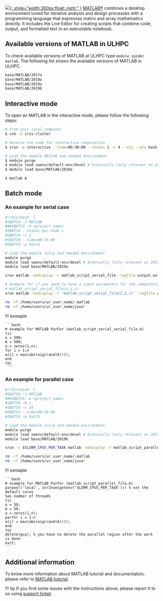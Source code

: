 [![](https://pbs.twimg.com/profile_images/1041686882915155968/qw90wxxo.jpg){: style="width:300px;float: right;" }](https://nl.mathworks.com/)
[MATLAB®](https://nl.mathworks.com/products/matlab.html) combines
a desktop environment tuned for iterative analysis and design processes
with a programming language that expresses matrix and array mathematics directly.
It includes the Live Editor for creating scripts that combine code, output,
and formatted text in an executable notebook.


## Available versions of MATLAB in ULHPC
To check available versions of MATLAB at ULHPC type `module spider matlab`.
The following list shows the available versions of MATLAB in ULHPC. 
```bash
base/MATLAB/2017a
base/MATLAB/2018a
base/MATLAB/2019a
base/MATLAB/2019b
```

## Interactive mode
To open an MATLAB in the interactive mode, please follow the following steps:

```bash
# From your local computer
$ ssh -X iris-cluster

# Reserve the node for interactive computation
$ srun -p interactive --time=00:30:00 --ntasks 1 -c 4 --x11 --pty bash -i # OR si --x11 [...]

# Load the module MATLAB and needed environment
$ module purge
$ module load swenv/default-env/devel # Eventually (only relevant on 2019a software environment) 
$ module load base/MATLAB/2019a

$ matlab &
```

## Batch mode
### An example for serial case

```bash
#!/bin/bash -l
#SBATCH -J MATLAB
###SBATCH -A <project_name>
#SBATCH --ntasks-per-node 1
#SBATCH -c 1
#SBATCH --time=00:15:00
#SBATCH -p batch

# Load the module Julia and needed environment
module purge
module load swenv/default-env/devel # Eventually (only relevant on 2019a software environment) 
module load base/MATLAB/2019a

srun matlab -nodisplay -r matlab_script_serial_file -logfile output.out

# example for if you need to have a input parameters for the computations
# matlab_script_serial_file(x,y,z)
srun matlab -nodisplay -r 'matlab_script_serial_file(2,2,1)' -logfile output.out

rm -rf /home/users/ur_user_name/.matlab
rm -rf /home/users/ur_user_name/java*
```

!!! exmaple

    ```bash
    # example for MATLAB ParFor (matlab_script_serial_serial_file.m)
    tic
    n = 500;
    A = 500;
    a = zeros(1,n);
    for i = 1:n
    a(i) = max(abs(eig(rand(A))));
    end
    toc  
     ```

### An example for parallel case

```bash
#!/bin/bash -l
#SBATCH -J MATLAB
###SBATCH -A <project_name>
#SBATCH -N 1
#SBATCH -c 28
#SBATCH --time=00:10:00
#SBATCH -p batch

# Load the module Julia and needed environment
module purge
module load swenv/default-env/devel # Eventually (only relevant on 2019a software environment) 
module load base/MATLAB/2019b

srun -c $SLURM_CPUS_PER_TASK matlab -nodisplay -r matlab_script_parallel_file -logfile output.out

rm -rf /home/users/ur_user_name/.matlab
rm -rf /home/users/ur_user_name/java*
```

!!! exmaple

    ```bash
    # example for MATLAB ParFor (matlab_script_parallel_file.m)
    parpool('local', str2num(getenv('SLURM_CPUS_PER_TASK'))) % set the default cores
    %as number of threads
    tic
    n = 50;
    A = 50;
    a = zeros(1,n);
    parfor i = 1:n
    a(i) = max(abs(eig(rand(A))));
    end
    toc
    delete(gcp); % you have to delete the parallel region after the work is done
    exit;
    ```
## Additional information
To know more information about MATLAB tutorial and documentation,
please refer to [MATLAB tutorial](https://nl.mathworks.com/academia/books.html).

!!! tip
    If you find some issues with the instructions above,
    please report it to us using [support ticket](https://hpc.uni.lu/support).
